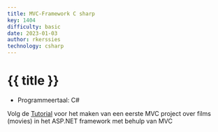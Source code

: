 ```yaml
---
title: MVC-Framework C sharp
key: 1404
difficulty: basic
date: 2023-01-03
author: rkerssies
technology: csharp
---
```



# {{ title }}


* Programmeertaal: C# 

Volg de [Tutorial](https://learn.microsoft.com/en-us/aspnet/core/tutorials/first-mvc-app/start-mvc?view=aspnetcore-7.0&tabs=visual-studio) voor het maken van een eerste MVC project over films (movies) in het ASP.NET framework met behulp van MVC

